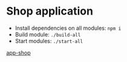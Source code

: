 # Shop application

- Install dependencies on all modules: `npm i`
- Build module: `./build-all`
- Start modules: `./start-all`

[app-shop](http://localhost:3001)
